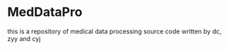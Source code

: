 # MedDataPro
this is a repository of medical data processing source code written by dc, zyy and cyj
